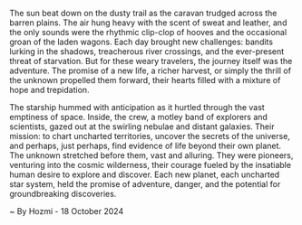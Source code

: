 
The sun beat down on the dusty trail as the caravan trudged across the barren plains. The air hung heavy with the scent of sweat and leather, and the only sounds were the rhythmic clip-clop of hooves and the occasional groan of the laden wagons. Each day brought new challenges: bandits lurking in the shadows, treacherous river crossings, and the ever-present threat of starvation. But for these weary travelers, the journey itself was the adventure. The promise of a new life, a richer harvest, or simply the thrill of the unknown propelled them forward, their hearts filled with a mixture of hope and trepidation.

The starship hummed with anticipation as it hurtled through the vast emptiness of space. Inside, the crew, a motley band of explorers and scientists, gazed out at the swirling nebulae and distant galaxies. Their mission: to chart uncharted territories, uncover the secrets of the universe, and perhaps, just perhaps, find evidence of life beyond their own planet. The unknown stretched before them, vast and alluring. They were pioneers, venturing into the cosmic wilderness, their courage fueled by the insatiable human desire to explore and discover. Each new planet, each uncharted star system, held the promise of adventure, danger, and the potential for groundbreaking discoveries. 

~ By Hozmi - 18 October 2024
